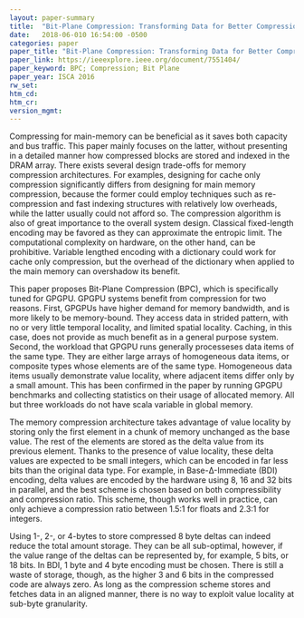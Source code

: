```yaml
---
layout: paper-summary
title:  "Bit-Plane Compression: Transforming Data for Better Compression in Many-Core Architectures"
date:   2018-06-010 16:54:00 -0500
categories: paper
paper_title: "Bit-Plane Compression: Transforming Data for Better Compression in Many-Core Architectures"
paper_link: https://ieeexplore.ieee.org/document/7551404/
paper_keyword: BPC; Compression; Bit Plane
paper_year: ISCA 2016
rw_set: 
htm_cd: 
htm_cr: 
version_mgmt: 
---
```


Compressing for main-memory can be beneficial as it saves both capacity and bus traffic. This paper mainly focuses 
on the latter, without presenting in a detailed manner how compressed blocks are stored and indexed in the DRAM array.
There exists several design trade-offs for memory compression architectures. For examples, designing for cache only
compression significantly differs from designing for main memory compression, because the former could employ
techniques such as re-compression and fast indexing structures with relatively low overheads, while the latter 
usually could not afford so. The compression algorithm is also of great importance to the overall system design.
Classical fixed-length encoding may be favored as they can approximate the entropic limit. The computational 
complexity on hardware, on the other hand, can be prohibitive. Variable lengthed encoding with a dictionary
could work for cache only compression, but the overhead of the dictionary when applied to the main memory can 
overshadow its benefit.

This paper proposes Bit-Plane Compression (BPC), which is specifically tuned for GPGPU. GPGPU systems benefit from
compression for two reasons. First, GPGPUs have higher demand for memory bandwidth, and is more likely to be 
memory-bound. They access data in strided pattern, with no or very little temporal locality, and limited spatial 
locality. Caching, in this case, does not provide as much benefit as in a general purpose system. Second, the workload
that GPGPU runs generally processeses data items of the same type. They are either large arrays of homogeneous 
data items, or composite types whose elements are of the same type. Homogeneous data items usually demonstrate
value locality, where adjacent items differ only by a small amount. This has been confirmed in the paper by running
GPGPU benchmarks and collecting statistics on their usage of allocated memory. All but three workloads do not have 
scala variable in global memory. 

The memory compression architecture takes advantage of value locality by storing only the first element in a chunk of 
memory unchanged as the base value. The rest of the elements are stored as the delta value from its previous element.
Thanks to the presence of value locality, these delta values are expected to be small integers, which can be encoded in
far less bits than the original data type. For example, in Base-&Delta;-Immediate (BDI) encoding, delta values are encoded 
by the hardware using 8, 16 and 32 bits in parallel, and the best scheme is chosen based on both compressibility and
compression ratio. This scheme, though works well in practice, can only achieve a compression ratio between 1.5:1 for floats 
and 2.3:1 for integers. 

Using 1-, 2-, or 4-bytes to store compressed 8 byte deltas can indeed reduce the total amount storage. They can be 
all sub-optimal, however, if the value range of the deltas can be represented by, for example, 5 bits, or 18 bits. 
In BDI, 1 byte and 4 byte encoding must be chosen. There is still a waste of storage, though, as the higher 3 and 6 bits 
in the compressed code are always zero. As long as the compression scheme stores and fetches data in an aligned manner, 
there is no way to exploit value locality at sub-byte granularity.
